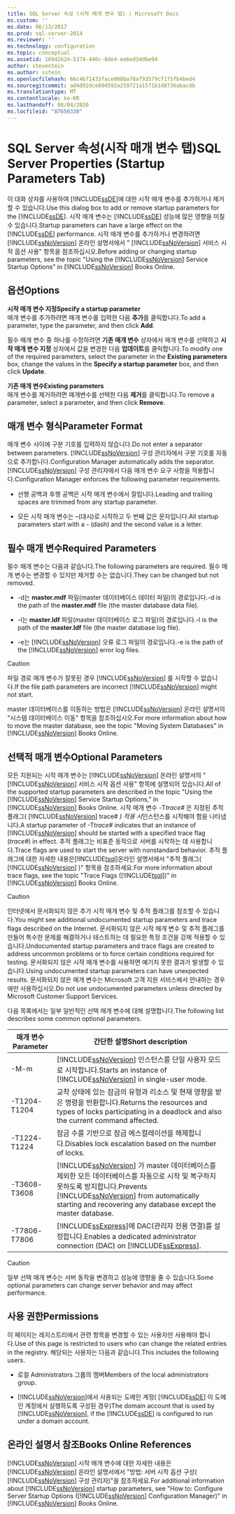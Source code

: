 ```yaml
---
title: SQL Server 속성 (시작 매개 변수 탭) | Microsoft Docs
ms.custom: ''
ms.date: 06/13/2017
ms.prod: sql-server-2014
ms.reviewer: ''
ms.technology: configuration
ms.topic: conceptual
ms.assetid: 16942624-5374-446c-8de4-ee6ed34d6e94
author: stevestein
ms.author: sstein
ms.openlocfilehash: 66c4b71433face008ba78af93579cf175fb4bed4
ms.sourcegitcommit: ad4d92dce894592a259721a1571b1d8736abacdb
ms.translationtype: MT
ms.contentlocale: ko-KR
ms.lasthandoff: 08/04/2020
ms.locfileid: "87650330"
---
```

# <a name="sql-server-properties-startup-parameters-tab"></a><span data-ttu-id="8b80d-102">SQL Server 속성(시작 매개 변수 탭)</span><span class="sxs-lookup"><span data-stu-id="8b80d-102">SQL Server Properties (Startup Parameters Tab)</span></span>
  <span data-ttu-id="8b80d-103">이 대화 상자를 사용하여 [!INCLUDE[ssDE](../../includes/ssde-md.md)]에 대한 시작 매개 변수를 추가하거나 제거할 수 있습니다.</span><span class="sxs-lookup"><span data-stu-id="8b80d-103">Use this dialog box to add or remove startup parameters for the [!INCLUDE[ssDE](../../includes/ssde-md.md)].</span></span> <span data-ttu-id="8b80d-104">시작 매개 변수는 [!INCLUDE[ssDE](../../includes/ssde-md.md)] 성능에 많은 영향을 미칠 수 있습니다.</span><span class="sxs-lookup"><span data-stu-id="8b80d-104">Startup parameters can have a large effect on the [!INCLUDE[ssDE](../../includes/ssde-md.md)] performance.</span></span> <span data-ttu-id="8b80d-105">시작 매개 변수를 추가하거나 변경하려면 [!INCLUDE[ssNoVersion](../../includes/ssnoversion-md.md)] 온라인 설명서에서 " [!INCLUDE[ssNoVersion](../../includes/ssnoversion-md.md)] 서비스 시작 옵션 사용" 항목을 참조하십시오.</span><span class="sxs-lookup"><span data-stu-id="8b80d-105">Before adding or changing startup parameters, see the topic "Using the [!INCLUDE[ssNoVersion](../../includes/ssnoversion-md.md)] Service Startup Options" in [!INCLUDE[ssNoVersion](../../includes/ssnoversion-md.md)] Books Online.</span></span>  
  
## <a name="options"></a><span data-ttu-id="8b80d-106">옵션</span><span class="sxs-lookup"><span data-stu-id="8b80d-106">Options</span></span>  
 <span data-ttu-id="8b80d-107">**시작 매개 변수 지정**</span><span class="sxs-lookup"><span data-stu-id="8b80d-107">**Specify a startup parameter**</span></span>  
 <span data-ttu-id="8b80d-108">매개 변수를 추가하려면 매개 변수를 입력한 다음 **추가**를 클릭합니다.</span><span class="sxs-lookup"><span data-stu-id="8b80d-108">To add a parameter, type the parameter, and then click **Add**.</span></span>  
  
 <span data-ttu-id="8b80d-109">필수 매개 변수 중 하나를 수정하려면 **기존 매개 변수** 상자에서 매개 변수를 선택하고 **시작 매개 변수 지정** 상자에서 값을 변경한 다음 **업데이트**를 클릭합니다.</span><span class="sxs-lookup"><span data-stu-id="8b80d-109">To modify one of the required parameters, select the parameter in the **Existing parameters** box, change the values in the **Specify a startup parameter** box, and then click **Update**.</span></span>  
  
 <span data-ttu-id="8b80d-110">**기존 매개 변수**</span><span class="sxs-lookup"><span data-stu-id="8b80d-110">**Existing parameters**</span></span>  
 <span data-ttu-id="8b80d-111">매개 변수를 제거하려면 매개변수를 선택한 다음 **제거**를 클릭합니다.</span><span class="sxs-lookup"><span data-stu-id="8b80d-111">To remove a parameter, select a parameter, and then click **Remove**.</span></span>  
  
## <a name="parameter-format"></a><span data-ttu-id="8b80d-112">매개 변수 형식</span><span class="sxs-lookup"><span data-stu-id="8b80d-112">Parameter Format</span></span>  
 <span data-ttu-id="8b80d-113">매개 변수 사이에 구분 기호를 입력하지 않습니다.</span><span class="sxs-lookup"><span data-stu-id="8b80d-113">Do not enter a separator between parameters.</span></span> [!INCLUDE[ssNoVersion](../../includes/ssnoversion-md.md)] <span data-ttu-id="8b80d-114">구성 관리자에서 구분 기호를 자동으로 추가합니다.</span><span class="sxs-lookup"><span data-stu-id="8b80d-114">Configuration Manager automatically adds the separator.</span></span> [!INCLUDE[ssNoVersion](../../includes/ssnoversion-md.md)] <span data-ttu-id="8b80d-115">구성 관리자에서 다음 매개 변수 요구 사항을 적용합니다.</span><span class="sxs-lookup"><span data-stu-id="8b80d-115">Configuration Manager enforces the following parameter requirements.</span></span>  
  
-   <span data-ttu-id="8b80d-116">선행 공백과 후행 공백은 시작 매개 변수에서 잘립니다.</span><span class="sxs-lookup"><span data-stu-id="8b80d-116">Leading and trailing spaces are trimmed from any startup parameter.</span></span>  
  
-   <span data-ttu-id="8b80d-117">모든 시작 매개 변수는 –(대시)로 시작하고 두 번째 값은 문자입니다.</span><span class="sxs-lookup"><span data-stu-id="8b80d-117">All startup parameters start with a - (dash) and the second value is a letter.</span></span>  
  
## <a name="required-parameters"></a><span data-ttu-id="8b80d-118">필수 매개 변수</span><span class="sxs-lookup"><span data-stu-id="8b80d-118">Required Parameters</span></span>  
 <span data-ttu-id="8b80d-119">필수 매개 변수는 다음과 같습니다.</span><span class="sxs-lookup"><span data-stu-id="8b80d-119">The following parameters are required.</span></span> <span data-ttu-id="8b80d-120">필수 매개 변수는 변경할 수 있지만 제거할 수는 없습니다.</span><span class="sxs-lookup"><span data-stu-id="8b80d-120">They can be changed but not removed.</span></span>  
  
-   <span data-ttu-id="8b80d-121">-d는 **master.mdf** 파일(master 데이터베이스 데이터 파일)의 경로입니다.</span><span class="sxs-lookup"><span data-stu-id="8b80d-121">-d is the path of the **master.mdf** file (the master database data file).</span></span>  
  
-   <span data-ttu-id="8b80d-122">-l는 **master.ldf** 파일(master 데이터베이스 로그 파일)의 경로입니다.</span><span class="sxs-lookup"><span data-stu-id="8b80d-122">-l is the path of the **master.ldf** file (the master database log file).</span></span>  
  
-   <span data-ttu-id="8b80d-123">-e는 [!INCLUDE[ssNoVersion](../../includes/ssnoversion-md.md)] 오류 로그 파일의 경로입니다.</span><span class="sxs-lookup"><span data-stu-id="8b80d-123">-e is the path of the [!INCLUDE[ssNoVersion](../../includes/ssnoversion-md.md)] error log files.</span></span>  
  
> [!CAUTION]  
>  <span data-ttu-id="8b80d-124">파일 경로 매개 변수가 잘못된 경우 [!INCLUDE[ssNoVersion](../../includes/ssnoversion-md.md)] 를 시작할 수 없습니다.</span><span class="sxs-lookup"><span data-stu-id="8b80d-124">If the file path parameters are incorrect [!INCLUDE[ssNoVersion](../../includes/ssnoversion-md.md)] might not start.</span></span>  
  
 <span data-ttu-id="8b80d-125">master 데이터베이스를 이동하는 방법은 [!INCLUDE[ssNoVersion](../../includes/ssnoversion-md.md)] 온라인 설명서의 "시스템 데이터베이스 이동" 항목을 참조하십시오.</span><span class="sxs-lookup"><span data-stu-id="8b80d-125">For more information about how to move the master database, see the topic "Moving System Databases" in [!INCLUDE[ssNoVersion](../../includes/ssnoversion-md.md)] Books Online.</span></span>  
  
## <a name="optional-parameters"></a><span data-ttu-id="8b80d-126">선택적 매개 변수</span><span class="sxs-lookup"><span data-stu-id="8b80d-126">Optional Parameters</span></span>  
 <span data-ttu-id="8b80d-127">모든 지원되는 시작 매개 변수는 [!INCLUDE[ssNoVersion](../../includes/ssnoversion-md.md)] 온라인 설명서의 " [!INCLUDE[ssNoVersion](../../includes/ssnoversion-md.md)] 서비스 시작 옵션 사용" 항목에 설명되어 있습니다.</span><span class="sxs-lookup"><span data-stu-id="8b80d-127">All of the supported startup parameters are described in the topic "Using the [!INCLUDE[ssNoVersion](../../includes/ssnoversion-md.md)] Service Startup Options," in [!INCLUDE[ssNoVersion](../../includes/ssnoversion-md.md)] Books Online.</span></span> <span data-ttu-id="8b80d-128">시작 매개 변수 -T*trace#* 은 지정된 추적 플래그( [!INCLUDE[ssNoVersion](../../includes/ssnoversion-md.md)] trace# *) 적용 시*인스턴스를 시작해야 함을 나타냅니다.</span><span class="sxs-lookup"><span data-stu-id="8b80d-128">A startup parameter of -T*trace#* indicates that an instance of [!INCLUDE[ssNoVersion](../../includes/ssnoversion-md.md)] should be started with a specified trace flag (*trace#*) in effect.</span></span> <span data-ttu-id="8b80d-129">추적 플래그는 비표준 동작으로 서버를 시작하는 데 사용합니다.</span><span class="sxs-lookup"><span data-stu-id="8b80d-129">Trace flags are used to start the server with nonstandard behavior.</span></span> <span data-ttu-id="8b80d-130">추적 플래그에 대한 자세한 내용은[!INCLUDE[tsql](../../includes/tsql-md.md)]온라인 설명서에서 "추적 플래그( [!INCLUDE[ssNoVersion](../../includes/ssnoversion-md.md)] )" 항목을 참조하세요.</span><span class="sxs-lookup"><span data-stu-id="8b80d-130">For more information about trace flags, see the topic "Trace Flags ([!INCLUDE[tsql](../../includes/tsql-md.md)])" in [!INCLUDE[ssNoVersion](../../includes/ssnoversion-md.md)] Books Online.</span></span>  
  
> [!CAUTION]  
>  <span data-ttu-id="8b80d-131">인터넷에서 문서화되지 않은 추가 시작 매개 변수 및 추적 플래그를 참조할 수 있습니다.</span><span class="sxs-lookup"><span data-stu-id="8b80d-131">You might see additional undocumented startup parameters and trace flags described on the Internet.</span></span> <span data-ttu-id="8b80d-132">문서화되지 않은 시작 매개 변수 및 추적 플래그를 만들어 특수한 문제를 해결하거나 테스트하는 데 필요한 특정 조건을 강제 적용할 수 있습니다.</span><span class="sxs-lookup"><span data-stu-id="8b80d-132">Undocumented startup parameters and trace flags are created to address uncommon problems or to force certain conditions required for testing.</span></span> <span data-ttu-id="8b80d-133">문서화되지 않은 시작 매개 변수를 사용하면 예기치 못한 결과가 발생할 수 있습니다.</span><span class="sxs-lookup"><span data-stu-id="8b80d-133">Using undocumented startup parameters can have unexpected results.</span></span> <span data-ttu-id="8b80d-134">문서화되지 않은 매개 변수는 Microsoft 고객 지원 서비스에서 안내하는 경우에만 사용하십시오.</span><span class="sxs-lookup"><span data-stu-id="8b80d-134">Do not use undocumented parameters unless directed by Microsoft Customer Support Services.</span></span>  
  
 <span data-ttu-id="8b80d-135">다음 목록에서는 일부 일반적인 선택 매개 변수에 대해 설명합니다.</span><span class="sxs-lookup"><span data-stu-id="8b80d-135">The following list describes some common optional parameters.</span></span>  
  
|<span data-ttu-id="8b80d-136">매개 변수</span><span class="sxs-lookup"><span data-stu-id="8b80d-136">Parameter</span></span>|<span data-ttu-id="8b80d-137">간단한 설명</span><span class="sxs-lookup"><span data-stu-id="8b80d-137">Short description</span></span>|  
|---------------|-----------------------|  
|<span data-ttu-id="8b80d-138">-M</span><span class="sxs-lookup"><span data-stu-id="8b80d-138">-m</span></span>|<span data-ttu-id="8b80d-139">[!INCLUDE[ssNoVersion](../../includes/ssnoversion-md.md)] 인스턴스를 단일 사용자 모드로 시작합니다.</span><span class="sxs-lookup"><span data-stu-id="8b80d-139">Starts an instance of [!INCLUDE[ssNoVersion](../../includes/ssnoversion-md.md)] in single-user mode.</span></span>|  
|<span data-ttu-id="8b80d-140">-T1204</span><span class="sxs-lookup"><span data-stu-id="8b80d-140">-T1204</span></span>|<span data-ttu-id="8b80d-141">교착 상태에 있는 잠금의 유형과 리소스 및 현재 영향을 받은 명령을 반환합니다.</span><span class="sxs-lookup"><span data-stu-id="8b80d-141">Returns the resources and types of locks participating in a deadlock and also the current command affected.</span></span>|  
|<span data-ttu-id="8b80d-142">-T1224</span><span class="sxs-lookup"><span data-stu-id="8b80d-142">-T1224</span></span>|<span data-ttu-id="8b80d-143">잠금 수를 기반으로 잠금 에스컬레이션을 해제합니다.</span><span class="sxs-lookup"><span data-stu-id="8b80d-143">Disables lock escalation based on the number of locks.</span></span>|  
|<span data-ttu-id="8b80d-144">-T3608</span><span class="sxs-lookup"><span data-stu-id="8b80d-144">-T3608</span></span>|<span data-ttu-id="8b80d-145">[!INCLUDE[ssNoVersion](../../includes/ssnoversion-md.md)] 가 master 데이터베이스를 제외한 모든 데이터베이스를 자동으로 시작 및 복구하지 못하도록 방지합니다.</span><span class="sxs-lookup"><span data-stu-id="8b80d-145">Prevents [!INCLUDE[ssNoVersion](../../includes/ssnoversion-md.md)] from automatically starting and recovering any database except the master database.</span></span>|  
|<span data-ttu-id="8b80d-146">-T7806</span><span class="sxs-lookup"><span data-stu-id="8b80d-146">-T7806</span></span>|<span data-ttu-id="8b80d-147">[!INCLUDE[ssExpress](../../includes/ssexpress-md.md)]에 DAC(관리자 전용 연결)를 설정합니다.</span><span class="sxs-lookup"><span data-stu-id="8b80d-147">Enables a dedicated administrator connection (DAC) on [!INCLUDE[ssExpress](../../includes/ssexpress-md.md)].</span></span>|  
  
> [!CAUTION]  
>  <span data-ttu-id="8b80d-148">일부 선택 매개 변수는 서버 동작을 변경하고 성능에 영향을 줄 수 있습니다.</span><span class="sxs-lookup"><span data-stu-id="8b80d-148">Some optional parameters can change server behavior and may affect performance.</span></span>  
  
## <a name="permissions"></a><span data-ttu-id="8b80d-149">사용 권한</span><span class="sxs-lookup"><span data-stu-id="8b80d-149">Permissions</span></span>  
 <span data-ttu-id="8b80d-150">이 페이지는 레지스트리에서 관련 항목을 변경할 수 있는 사용자만 사용해야 합니다.</span><span class="sxs-lookup"><span data-stu-id="8b80d-150">Use of this page is restricted to users who can change the related entries in the registry.</span></span> <span data-ttu-id="8b80d-151">해당되는 사용자는 다음과 같습니다.</span><span class="sxs-lookup"><span data-stu-id="8b80d-151">This includes the following users.</span></span>  
  
-   <span data-ttu-id="8b80d-152">로컬 Administrators 그룹의 멤버</span><span class="sxs-lookup"><span data-stu-id="8b80d-152">Members of the local administrators group.</span></span>  
  
-   <span data-ttu-id="8b80d-153">[!INCLUDE[ssNoVersion](../../includes/ssnoversion-md.md)]에서 사용되는 도메인 계정( [!INCLUDE[ssDE](../../includes/ssde-md.md)] 이 도메인 계정에서 실행하도록 구성된 경우)</span><span class="sxs-lookup"><span data-stu-id="8b80d-153">The domain account that is used by [!INCLUDE[ssNoVersion](../../includes/ssnoversion-md.md)], if the [!INCLUDE[ssDE](../../includes/ssde-md.md)] is configured to run under a domain account.</span></span>  
  
## <a name="books-online-references"></a><span data-ttu-id="8b80d-154">온라인 설명서 참조</span><span class="sxs-lookup"><span data-stu-id="8b80d-154">Books Online References</span></span>  
 <span data-ttu-id="8b80d-155">[!INCLUDE[ssNoVersion](../../includes/ssnoversion-md.md)] 시작 매개 변수에 대한 자세한 내용은[!INCLUDE[ssNoVersion](../../includes/ssnoversion-md.md)] 온라인 설명서에서 "방법: 서버 시작 옵션 구성( [!INCLUDE[ssNoVersion](../../includes/ssnoversion-md.md)] 구성 관리자)"을 참조하세요.</span><span class="sxs-lookup"><span data-stu-id="8b80d-155">For additional information about [!INCLUDE[ssNoVersion](../../includes/ssnoversion-md.md)] startup parameters, see "How to: Configure Server Startup Options ([!INCLUDE[ssNoVersion](../../includes/ssnoversion-md.md)] Configuration Manager)" in [!INCLUDE[ssNoVersion](../../includes/ssnoversion-md.md)] Books Online.</span></span>  
  
  
